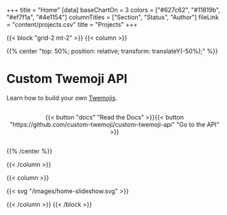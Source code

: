 +++
title = "Home"
[data]
baseChartOn = 3
colors = ["#627c62", "#11819b", "#ef7f1a", "#4e1154"]
columnTitles = ["Section", "Status", "Author"]
fileLink = "content/projects.csv"
title = "Projects"
+++

{{< block "grid-2 mt-2" >}}
{{< column >}}

{{% center "top: 50%; position: relative; transform: translateY(-50%);" %}}

# Custom Twemoji API

Learn how to build your own [Twemojis](https://twemoji.twitter.com/).

<p class="button_grid" style="text-align: center; display: inline-grid;">{{< button "docs" "Read the Docs" >}}{{< button "https://github.com/custom-twemoji/custom-twemoji-api" "Go to the API" >}}</p>

{{% /center %}}

{{< /column >}}

{{< column >}}

{{< svg "/images/home-slideshow.svg" >}}

{{< /column >}}
{{< /block >}}
